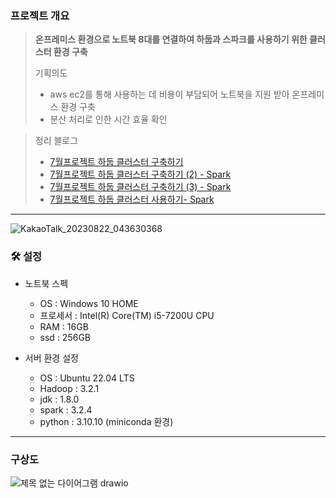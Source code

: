 ### 프로젝트 개요
> **온프레미스 환경으로 노트북 8대를 연결하여 하둡과 스파크를 사용하기 위한 클러스터 환경 구축** <br>
>
> 기획의도
> - aws ec2를 통해 사용하는 데 비용이 부담되어 노트북을 지원 받아 온프레미스 환경 구축
> - 분산 처리로 인한 시간 효율 확인

> 정리 블로그
> - [7월프로젝트 하둡 클러스터 구축하기](https://velog.io/@jaekyu_lim/%ED%95%98%EB%91%A1-%ED%81%B4%EB%9F%AC%EC%8A%A4%ED%84%B0-%EA%B5%AC%EC%B6%95%ED%95%98%EA%B8%B01)
> - [7월프로젝트 하둡 클러스터 구축하기 (2) - Spark](https://velog.io/@jaekyu_lim/%ED%95%98%EB%91%A1-%ED%81%B4%EB%9F%AC%EC%8A%A4%ED%84%B0-%EA%B5%AC%EC%B6%95%ED%95%98%EA%B8%B0-2-Spark)
> - [7월프로젝트 하둡 클러스터 구축하기 (3) - Spark](https://velog.io/@jaekyu_lim/%EC%B5%9C%EC%A2%85%ED%94%84%EB%A1%9C%EC%A0%9D%ED%8A%B8-%ED%95%98%EB%91%A1-%ED%81%B4%EB%9F%AC%EC%8A%A4%ED%84%B0-%EA%B5%AC%EC%B6%95%ED%95%98%EA%B8%B0-3-Spark)
> - [7월프로젝트 하둡 클러스터 사용하기- Spark](https://velog.io/@jaekyu_lim/7%EC%9B%94%ED%94%84%EB%A1%9C%EC%A0%9D%ED%8A%B8-%ED%95%98%EB%91%A1-%ED%81%B4%EB%9F%AC%EC%8A%A4%ED%84%B0-%EC%82%AC%EC%9A%A9%ED%95%98%EA%B8%B0-Spark)
 
- - - 
![KakaoTalk_20230822_043630368](https://github.com/jk-Lim/hadoop-cluster/assets/126854782/d3e71480-ea52-4c44-b1f7-7ecb267dc445)




### 🛠️ 설정
- 노트북 스펙
  - OS : Windows 10 HOME
  - 프로세서 : Intel(R) Core(TM) i5-7200U CPU
  - RAM : 16GB
  - ssd : 256GB
 
- 서버 환경 설정
  - OS : Ubuntu 22.04 LTS
  - Hadoop : 3.2.1
  - jdk : 1.8.0
  - spark : 3.2.4
  - python : 3.10.10 (miniconda 환경)
- - -
### 구상도

![제목 없는 다이어그램 drawio](https://github.com/jk-Lim/hadoop-cluster/assets/126854782/12fba4cf-0ba5-498b-9f82-1ec477759f87)



